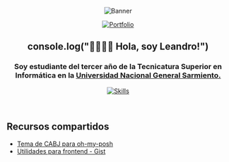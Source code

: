 <div align="center">
  
![Banner](https://i.ibb.co/whYHC8h/l3anav.png)

[![Portfolio](https://img.shields.io/badge/Portfolio-%23000000.svg?style=for-the-badge&logo=firefox&logoColor=#FF7139)](http://www.leanav.dev.ar/)
</div>

<div align="center">
  
## console.log("👋🏽👋🏽 Hola, soy Leandro!")

</div>

<div align="center">

### Soy estudiante del tercer año de la Tecnicatura Superior en Informática en la [Universidad Nacional General Sarmiento.](https://www.ungs.edu.ar/)

<!---
typescript
-->

[![Skills](https://skillicons.dev/icons?i=react,vite,styledcomponents,java,py,postgres)](https://github.com/L3anAv)

</div>

<br>

## <b> Recursos compartidos </b>

* [Tema de CABJ para oh-my-posh](https://gist.github.com/L3anAv/2c530bfecbbdf27aee4eb102a76ff121)
* [Utilidades para frontend - Gist](https://gist.github.com/L3anAv/2c4595f73886c1f6606be7a3a3cd87f2)
